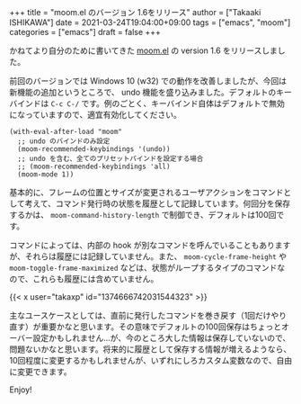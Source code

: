 +++
title = "moom.el のバージョン 1.6をリリース"
author = ["Takaaki ISHIKAWA"]
date = 2021-03-24T19:04:00+09:00
tags = ["emacs", "moom"]
categories = ["emacs"]
draft = false
+++

かねてより自分のために書いてきた [moom.el](https://github.com/takaxp/moom) の version 1.6 をリリースしました。  

前回のバージョンでは Windows 10 (w32) での動作を改善しましたが、今回は新機能の追加というところで、 undo 機能を盛り込みました。デフォルトのキーバインドは `C-c C-/` です。例のごとく、キーバインド自体はデフォルトで無効になっていますので、適宜有効化してください。  

```emacs-lisp
(with-eval-after-load "moom"
  ;; undo のバインドのみ設定
  (moom-recommended-keybindings '(undo))
  ;; undo を含む、全てのプリセットバインドを設定する場合
  ;; (moom-recommended-keybindings 'all)
  (moom-mode 1))
```

基本的に、フレームの位置とサイズが変更されるユーザアクションをコマンドとして考えて、コマンド発行時の状態を履歴として記録しています。何回分を保存するかは、 `moom-command-history-length` で制御でき、デフォルトは100回です。  

コマンドによっては、内部の hook が別なコマンドを呼んでいることもありますが、それらは履歴には記録していません。また、 `moom-cycle-frame-height` や `moom-toggle-frame-maximized` などは、状態がループするタイプのコマンドなので、これらも履歴には含めていません。  

{{< x user="takaxp" id="1374666742031544323" >}}  

主なユースケースとしては、直前に発行したコマンドを巻き戻す（1回だけやり直す）が重要かなと思います。その意味でデフォルトの100回保存はちょっとオーバー設定かもしれません...が、今のところ大した情報は保存していないので、問題ないかなと思います。将来的に履歴として保存する情報が増えるようなら、10回程度に変更するかもしれませんが、いずれにしろカスタム変数なので、自由に変更できます。  

Enjoy!

